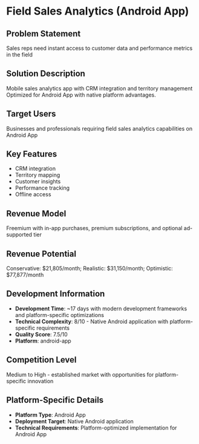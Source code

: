 # Field Sales Analytics (Android App)

## Problem Statement
Sales reps need instant access to customer data and performance metrics in the field

## Solution Description
Mobile sales analytics app with CRM integration and territory management Optimized for Android App with native platform advantages.

## Target Users
Businesses and professionals requiring field sales analytics capabilities on Android App

## Key Features
- CRM integration
- Territory mapping
- Customer insights
- Performance tracking
- Offline access

## Revenue Model
Freemium with in-app purchases, premium subscriptions, and optional ad-supported tier

## Revenue Potential
Conservative: $21,805/month; Realistic: $31,150/month; Optimistic: $77,877/month

## Development Information
- **Development Time**: ~17 days with modern development frameworks and platform-specific optimizations
- **Technical Complexity**: 8/10 - Native Android application with platform-specific requirements
- **Quality Score**: 7.5/10
- **Platform**: android-app

## Competition Level
Medium to High - established market with opportunities for platform-specific innovation

## Platform-Specific Details
- **Platform Type**: Android App
- **Deployment Target**: Native Android application
- **Technical Requirements**: Platform-optimized implementation for Android App
